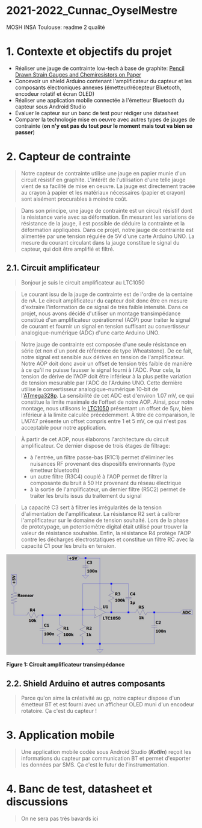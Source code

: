 # 2021-2022_Cunnac_OyselMestre

MOSH INSA Toulouse: readme 2 qualité

# 1. Contexte et objectifs du projet

- Réaliser une jauge de contrainte low-tech à base de graphite: [Pencil Drawn Strain Gauges and Chemiresistors on Paper](https://www.researchgate.net/publication/259846610_Pencil_Drawn_Strain_Gauges_and_Chemiresistors_on_Paper)
- Concevoir un shield Arduino contenant l'amplificateur du capteur et les composants électroniques annexes (émetteur/récepteur Bluetooth, encodeur rotatif et écran OLED)
- Réaliser une application mobile connectée à l'émetteur Bluetooth du capteur sous Android Studio
- Évaluer le capteur sur un banc de test pour rédiger une datasheet
- Comparer la technologie mise en oeuvre avec autres types de jauges de contrainte (**on n'y est pas du tout pour le moment mais tout va bien se passer**)

# 2. Capteur de contrainte

> Notre capteur de contrainte utilise une jauge en papier munie d'un circuit résistif en graphite. L'intérêt de l'utilisation d'une telle jauge vient de sa facilité de mise en oeuvre. La jauge est directement tracée au crayon à papier et les matériaux nécessaires (papier et crayon) sont aisément procurables à moindre coût. 

> Dans son principe, une jauge de contrainte est un circuit résistif dont la résistance varie avec sa déformation. En mesurant les variations de résistance de la jauge, il est possible de déduire la contrainte et la déformation appliquées. Dans ce projet, notre jauge de contrainte est alimentée par une tension régulée de 5V d'une carte Arduino UNO. La mesure du courant circulant dans la jauge constitue le signal du capteur, qui doit être amplifié et filtré.

  ## 2.1. Circuit amplificateur
  > Bonjour je suis le circuit amplificateur au LTC1050
 
 > Le courant issu de la jauge de contrainte est de l'ordre de la centaine de nA. Le circuit amplificateur du capteur doit donc être en mesure d'extraire l'information de ce signal de très faible intensité.
 > Dans ce projet, nous avons décidé d'utiliser un montage transimpédance constitué d'un amplificateur opérationnel (AOP) pour traiter le signal de courant et fournir un signal en tension suffisant au convertisseur analogique-numérique (ADC) d'une carte Arduino UNO.
 
 >   Notre jauge de contrainte est composée d'une seule résistance en série (et non d'un pont de référence de type Wheatstone). De ce fait, notre signal est sensible aux dérives en tension de l'amplificateur. Notre AOP doit donc avoir un offset de tension très faible de manière à ce qu'il ne puisse fausser le signal fourni à l'ADC. Pour cela, la tension de dérive de l'AOP doit être inférieur à la plus petite variation de tension mesurable par l'ADC de l'Arduino UNO. Cette dernière utilise le convertisseur analogique-numérique 10-bit de l'[ATmega328p](https://ww1.microchip.com/downloads/en/DeviceDoc/Atmel-7810-Automotive-Microcontrollers-ATmega328P_Datasheet.pdf). La sensibilité de cet ADC est d'environ 1.07 mV, ce qui constitue la limite maximale de l'offset de notre AOP. Ainsi, pour notre montage, nous utilisons le [LTC1050](https://www.analog.com/media/en/technical-documentation/data-sheets/1050fb.pdf) présentant un offset de 5µv, bien inférieur à la limite calculée précédemment. À titre de comparaison, le LM747 présente un offset compris entre 1 et 5 mV, ce qui n'est pas acceptable pour notre application. 
 
 >   À partir de cet AOP, nous élaborons l'architecture du circuit amplificateur. Ce dernier dispose de trois étages de filtrage:
 >   - à l'entrée, un filtre passe-bas (R1C1) permet d'éliminer les nuisances RF provenant des dispositifs environnants (type émetteur bluetooth)
 >   - un autre filtre (R3C4) couplé à l'AOP permet de filtrer la composante du bruit à 50 Hz provenant du réseau électrique
 >   - à la sortie de l'amplificateur, un dernier filtre (R5C2) permet de traiter les bruits issus du traitement du signal

 >   La capacité C3 sert à filtrer les irrégularités de la tension d'alimentation de l'amplificateur. La résistance R2 sert à calibrer l'amplificateur sur le domaine de tension souhaité. Lors de la phase de prototypage, un potentiomètre digital était utilisé pour trouver la valeur de résistance souhaitée. Enfin, la résistance R4 protège l'AOP contre les décharges électrostatiques et constitue un filtre RC avec la capacité C1 pour les bruits en tension.

![Figure 1: Circuit amplificateur transimpédance](analog_circuit.JPG "Circuit amplificateur transimpédance")

**Figure 1: Circuit amplificateur transimpédance**
 
  ## 2.2. Shield Arduino et autres composants
  > Parce qu'on aime la créativité au gp, notre capteur dispose d'un émetteur BT et est fourni avec un afficheur OLED muni d'un encodeur rotatoire. Ça c'est du capteur !
# 3. Application mobile
  > Une application mobile codée sous Android Studio (***Kotlin***) reçoit les informations du capteur par communication BT et permet d'exporter les données par SMS. Ça c'est le futur de l'instrumentation.
# 4. Banc de test, datasheet et discussions
  > On ne sera pas très bavards ici
